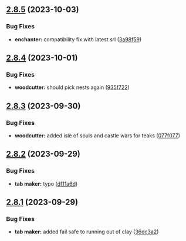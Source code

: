 ## [2.8.5](https://github.com/Torwent/wasp-free/compare/v2.8.4...v2.8.5) (2023-10-03)


### Bug Fixes

* **enchanter:** compatibility fix with latest srl ([3a98f59](https://github.com/Torwent/wasp-free/commit/3a98f59007bf3893d2a3f36715d7fd40faa4b60c))



## [2.8.4](https://github.com/Torwent/wasp-free/compare/v2.8.3...v2.8.4) (2023-10-01)


### Bug Fixes

* **woodcutter:** should pick nests again ([935f722](https://github.com/Torwent/wasp-free/commit/935f722fb227f508d7a42dec5c32a01ff55a80f0))



## [2.8.3](https://github.com/Torwent/wasp-free/compare/v2.8.2...v2.8.3) (2023-09-30)


### Bug Fixes

* **woodcutter:** added isle of souls and castle wars for teaks ([077f077](https://github.com/Torwent/wasp-free/commit/077f077c885f83dddf82e9dc8bc0c69bf752db6a))



## [2.8.2](https://github.com/Torwent/wasp-free/compare/v2.8.1...v2.8.2) (2023-09-29)


### Bug Fixes

* **tab maker:** typo ([df11a6d](https://github.com/Torwent/wasp-free/commit/df11a6d72c324f58919b8d581d53b0c44f13cd66))



## [2.8.1](https://github.com/Torwent/wasp-free/compare/v2.8.0...v2.8.1) (2023-09-29)


### Bug Fixes

* **tab maker:** added fail safe to running out of clay ([36dc3a2](https://github.com/Torwent/wasp-free/commit/36dc3a2896928c59bf3aa8d3e7ed18da6c76248c))



